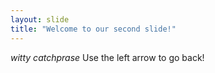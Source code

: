 ```yaml
---
layout: slide
title: "Welcome to our second slide!"
---
```

*witty catchprase*
Use the left arrow to go back!
